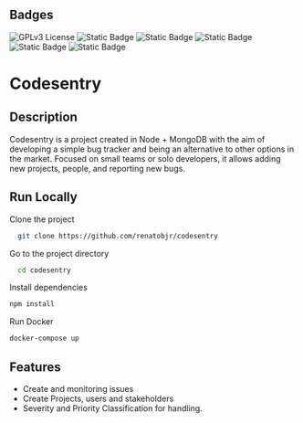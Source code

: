 
## Badges  
![GPLv3 License](https://img.shields.io/badge/License-GPL%20v3-yellow.svg)
![Static Badge](https://img.shields.io/badge/Vue-3-42D392)
![Static Badge](https://img.shields.io/badge/Vuetify-3-2767C0)
![Static Badge](https://img.shields.io/badge/Node-16.20.1-056F00)
![Static Badge](https://img.shields.io/badge/Docker_Compose-1.29.2-blue)
![Static Badge](https://img.shields.io/badge/Cypress-13.1.0-197780)


# Codesentry

## Description
Codesentry is a project created in Node + MongoDB with the aim of developing a simple bug tracker and being an alternative to other options in the market. Focused on small teams or solo developers, it allows adding new projects, people, and reporting new bugs.

## Run Locally  
Clone the project  

~~~bash  
  git clone https://github.com/renatobjr/codesentry
~~~

Go to the project directory  

~~~bash  
  cd codesentry
~~~

Install dependencies  

~~~bash  
npm install
~~~

Run Docker  

~~~bash  
docker-compose up 
~~~  

## Features  
- Create and monitoring issues
- Create Projects, users and stakeholders
- Severity and Priority Classification for handling.

